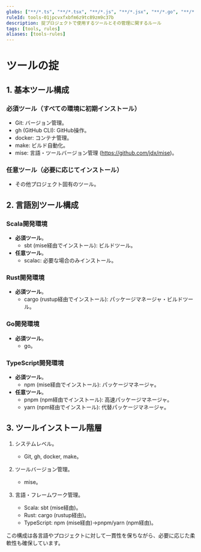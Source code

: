 ```yaml
---
globs: ["**/*.ts", "**/*.tsx", "**/*.js", "**/*.jsx", "**/*.go", "**/*.rs", "**/*.scala"]
ruleId: tools-01jpcvxfxbfm6z9tc89zm9c37b
description: 掟プロジェクトで使用するツールとその管理に関するルール
tags: [tools, rules]
aliases: [tools-rules]
---
```


# ツールの掟

## 1. 基本ツール構成

### 必須ツール（すべての環境に初期インストール）

- Git: バージョン管理。
- gh (GitHub CLI): GitHub操作。
- docker: コンテナ管理。
- make: ビルド自動化。
- mise: 言語・ツールバージョン管理 (<https://github.com/jdx/mise>)。

### 任意ツール（必要に応じてインストール）

- その他プロジェクト固有のツール。

## 2. 言語別ツール構成

### Scala開発環境

- **必須ツール**。
  - sbt (mise経由でインストール): ビルドツール。
- **任意ツール**。
  - scalac: 必要な場合のみインストール。

### Rust開発環境

- **必須ツール**。
  - cargo (rustup経由でインストール): パッケージマネージャ・ビルドツール。

### Go開発環境

- **必須ツール**。
  - go。

### TypeScript開発環境

- **必須ツール**。
  - npm (mise経由でインストール): パッケージマネージャ。
- **任意ツール**。
  - pnpm (npm経由でインストール): 高速パッケージマネージャ。
  - yarn (npm経由でインストール): 代替パッケージマネージャ。

## 3. ツールインストール階層

1. システムレベル。
   - Git, gh, docker, make。

2. ツールバージョン管理。
   - mise。

3. 言語・フレームワーク管理。
   - Scala: sbt (mise経由)。
   - Rust: cargo (rustup経由)。
   - TypeScript: npm (mise経由)→pnpm/yarn (npm経由)。

この構成は各言語やプロジェクトに対して一貫性を保ちながら、必要に応じた柔軟性も確保しています。
